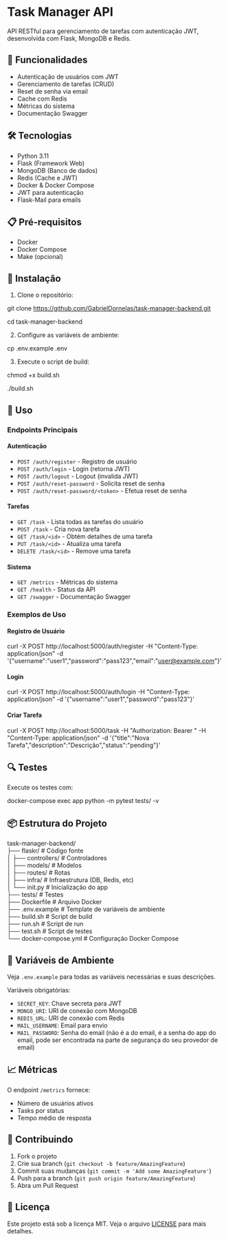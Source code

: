 # Task Manager API

API RESTful para gerenciamento de tarefas com autenticação JWT, desenvolvida com Flask, MongoDB e Redis.

## 🚀 Funcionalidades

- Autenticação de usuários com JWT
- Gerenciamento de tarefas (CRUD)
- Reset de senha via email
- Cache com Redis
- Métricas do sistema
- Documentação Swagger

## 🛠️ Tecnologias

- Python 3.11
- Flask (Framework Web)
- MongoDB (Banco de dados)
- Redis (Cache e JWT)
- Docker & Docker Compose
- JWT para autenticação
- Flask-Mail para emails

## 📋 Pré-requisitos

- Docker
- Docker Compose
- Make (opcional)

## 🔧 Instalação

1. Clone o repositório:

git clone https://github.com/GabrielDornelas/task-manager-backend.git

cd task-manager-backend

2. Configure as variáveis de ambiente:

cp .env.example .env

3. Execute o script de build:

chmod +x build.sh

./build.sh

## 🚀 Uso

### Endpoints Principais

#### Autenticação

- `POST /auth/register` - Registro de usuário
- `POST /auth/login` - Login (retorna JWT)
- `POST /auth/logout` - Logout (invalida JWT)
- `POST /auth/reset-password` - Solicita reset de senha
- `POST /auth/reset-password/<token>` - Efetua reset de senha

#### Tarefas

- `GET /task` - Lista todas as tarefas do usuário
- `POST /task` - Cria nova tarefa
- `GET /task/<id>` - Obtém detalhes de uma tarefa
- `PUT /task/<id>` - Atualiza uma tarefa
- `DELETE /task/<id>` - Remove uma tarefa

#### Sistema

- `GET /metrics` - Métricas do sistema
- `GET /health` - Status da API
- `GET /swagger` - Documentação Swagger

### Exemplos de Uso

#### Registro de Usuário

curl -X POST http://localhost:5000/auth/register -H "Content-Type: application/json" -d '{"username":"user1","password":"pass123","email":"user@example.com"}'

#### Login

curl -X POST http://localhost:5000/auth/login -H "Content-Type: application/json" -d '{"username":"user1","password":"pass123"}'

#### Criar Tarefa

curl -X POST http://localhost:5000/task -H "Authorization: Bearer <seu-token>" -H "Content-Type: application/json" -d '{"title":"Nova Tarefa","description":"Descrição","status":"pending"}'

## 🔍 Testes

Execute os testes com:

docker-compose exec app python -m pytest tests/ -v

## 📦 Estrutura do Projeto

task-manager-backend/<br>
├── flaskr/ # Código fonte<br>
│ ├── controllers/ # Controladores<br>
│ ├── models/ # Modelos<br>
│ ├── routes/ # Rotas<br>
│ ├── infra/ # Infraestrutura (DB, Redis, etc)<br>
│ └── init.py # Inicialização do app<br>
├── tests/ # Testes<br>
├── Dockerfile # Arquivo Docker<br>
├── .env.example # Template de variáveis de ambiente<br>
├── build.sh # Script de build<br>
├── run.sh # Script de run<br>
├── test.sh # Script de testes<br>
└── docker-compose.yml # Configuração Docker Compose<br>

## 🔐 Variáveis de Ambiente

Veja `.env.example` para todas as variáveis necessárias e suas descrições.

Variáveis obrigatórias:

- `SECRET_KEY`: Chave secreta para JWT
- `MONGO_URI`: URI de conexão com MongoDB
- `REDIS_URL`: URI de conexão com Redis
- `MAIL_USERNAME`: Email para envio
- `MAIL_PASSWORD`: Senha do email (não é a do email, é a senha do app do email, pode ser encontrada na parte de segurança do seu provedor de email)

## 📈 Métricas

O endpoint `/metrics` fornece:

- Número de usuários ativos
- Tasks por status
- Tempo médio de resposta

## 🤝 Contribuindo

1. Fork o projeto
2. Crie sua branch (`git checkout -b feature/AmazingFeature`)
3. Commit suas mudanças (`git commit -m 'Add some AmazingFeature'`)
4. Push para a branch (`git push origin feature/AmazingFeature`)
5. Abra um Pull Request

## 📝 Licença

Este projeto está sob a licença MIT. Veja o arquivo [LICENSE](LICENSE) para mais detalhes.
